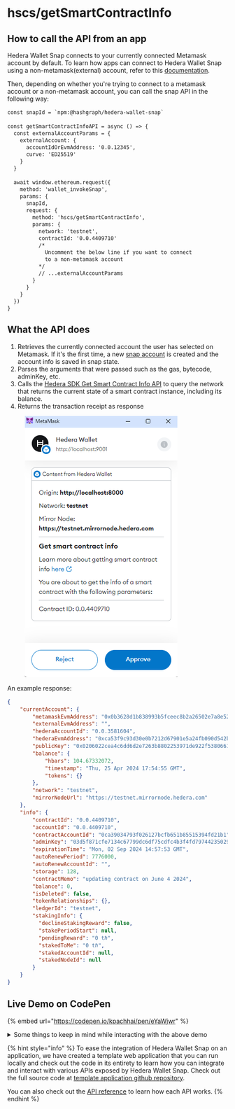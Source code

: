 # hscs/getSmartContractInfo

## How to call the API from an app

Hedera Wallet Snap connects to your currently connected Metamask account by default. To learn how apps can connect to Hedera Wallet Snap using a non-metamask(external) account, refer to this [documentation](../#connecting-to-a-non-metamask-external-account).&#x20;

Then, depending on whether you're trying to connect to a metamask account or a non-metamask account, you can call the snap API in the following way:

```tsx
const snapId = `npm:@hashgraph/hedera-wallet-snap`

const getSmartContractInfoAPI = async () => {
  const externalAccountParams = {
    externalAccount: {
      accountIdOrEvmAddress: '0.0.12345',
      curve: 'ED25519'
    }
  }

  await window.ethereum.request({
    method: 'wallet_invokeSnap',
    params: {
      snapId,
      request: {
        method: 'hscs/getSmartContractInfo',
        params: {
          network: 'testnet',
          contractId: '0.0.4409710'
          /* 
            Uncomment the below line if you want to connect 
            to a non-metamask account
          */
          // ...externalAccountParams
        }
      }
    }
  })
}
```

## What the API does

1. Retrieves the currently connected account the user has selected on Metamask. If it's the first time, a new [snap account](../../snap-account.md) is created and the account info is saved in snap state.
2. Parses the arguments that were passed such as the gas, bytecode, adminKey, etc.
3. Calls the [Hedera SDK Get Smart Contract Info API](https://docs.hedera.com/hedera/sdks-and-apis/sdks/smart-contracts/get-smart-contract-info) to query the network that returns the current state of a smart contract instance, including its balance.
4. Returns the transaction receipt as response

<figure><img src="../../../.gitbook/assets/Untitled (18).png" alt=""><figcaption></figcaption></figure>

An example response:

```json
{
    "currentAccount": {
        "metamaskEvmAddress": "0x0b3628d1b838993b5fceec8b2a26502e7a8e5241",
        "externalEvmAddress": "",
        "hederaAccountId": "0.0.3581604",
        "hederaEvmAddress": "0xca53f9c93d30e0b7212d67901e5a24fb090d542b",
        "publicKey": "0x0206022cea4c6dd6d2e7263b8802253971de922f5380661d97cba82dee66f57ad6",
        "balance": {
            "hbars": 104.67332072,
            "timestamp": "Thu, 25 Apr 2024 17:54:55 GMT",
            "tokens": {}
        },
        "network": "testnet",
        "mirrorNodeUrl": "https://testnet.mirrornode.hedera.com"
    },
    "info": {
        "contractId": "0.0.4409710",
        "accountId": "0.0.4409710",
        "contractAccountId": "0ca39034793f026127bcfb651b85515394fd21b1",
        "adminKey": "03d5f871cfe7134c67799dc6df75cdfc4b3f4fd797442350297efa9483661916d2",
        "expirationTime": "Mon, 02 Sep 2024 14:57:53 GMT",
        "autoRenewPeriod": 7776000,
        "autoRenewAccountId": "",
        "storage": 128,
        "contractMemo": "updating contract on June 4 2024",
        "balance": 0,
        "isDeleted": false,
        "tokenRelationships": {},
        "ledgerId": "testnet",
        "stakingInfo": {
          "declineStakingReward": false,
          "stakePeriodStart": null,
          "pendingReward": "0 tℏ",
          "stakedToMe": "0 tℏ",
          "stakedAccountId": null,
          "stakedNodeId": null
        }
    }
}
```

## Live Demo on CodePen

{% embed url="https://codepen.io/kpachhai/pen/eYaWjwr" %}

<details>

<summary>Some things to keep in mind while interacting with the above demo</summary>

* If you're getting any errors with the live demo, make sure you go through the [FAQs](../../../basics/faqs.md) section to learn about what you may be missing. You need to install [Metamask](https://metamask.io/) in your browser for the live demo to work

</details>

{% hint style="info" %}
To ease the integration of Hedera Wallet Snap on an application, we have created a template web application that you can run locally and check out the code in its entirety to learn how you can integrate and interact with various APIs exposed by Hedera Wallet Snap. Check out the full source code at [template application github repository](https://github.com/hashgraph/hedera-metamask-snaps/tree/main/packages/hedera-wallet-snap/packages/site).

You can also check out the [API reference](../) to learn how each API works.
{% endhint %}
